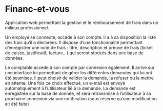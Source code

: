 # Financ-et-vous

Application web permettant la gestion et le remboursement de frais dans un milieux professionnel.

Un employé se connecte, accède à son compte. Il a à sa disposition la liste des frais qu’il a déclarées.
Il dispose d’une fonctionnalité permettant d’enregistrer une note de frais : titre, description et preuve de frais (ticket de caisse, justificatif, facture…) qui seront stockés dans une base de données.

Le comptable accède à son compte par connexion également. Il arrive sur une interface lui permettant de gérer les différentes demandes qui lui ont été soumises. Il peut choisir de valider la demande, la refuser ou la mettre en attente. Une fois ce choix effectué, un e-mail est envoyé automatiquement à l’utilisateur lié à la demande. La demande est enregistrée sur la base de donnée, et sera retransmise à l’utilisateur à sa prochaine connexion via une notification (sous réserve qu’une modification ait été faite)
